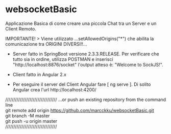 # websocketBasic
Applicazione Basica di come creare una piccola Chat tra un Server e un Client Remoto.

IMPORTANTE! > Viene utilizzato ...setAllowedOrigins("*") che abilita la comunicazione tra ORIGINI DIVERSI!!...

+ Server fatto in SpringBoot versione 2.3.3.RELEASE. Per verificare che tutto sia in ordine, utilizza POSTMAN e inserisci "http://localhost:8876/socket" 
l'output atteso è: "Welcome to SockJS!".

+ Client fatto in Angular 2.x
+ Per eseguire il server del Client Angular fare [ ng serve ]. Di solito Angular crea l'url http://localhost:4200/

////////////////////////////////
…or push an existing repository from the command line \
git remote add origin https://github.com/marcckku/websocketBasic.git  \
git branch -M master \
git push -u origin master \
////////////////////////////////
